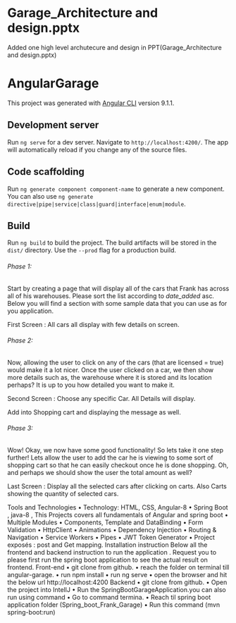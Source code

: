 # Garage_Architecture and design.pptx

Added one high level archutecure and design in PPT(Garage_Architecture and design.pptx)

# AngularGarage

This project was generated with [Angular CLI](https://github.com/angular/angular-cli) version 9.1.1.

## Development server

Run `ng serve` for a dev server. Navigate to `http://localhost:4200/`. The app will automatically reload if you change any of the source files.

## Code scaffolding

Run `ng generate component component-name` to generate a new component. You can also use `ng generate directive|pipe|service|class|guard|interface|enum|module`.

## Build

Run `ng build` to build the project. The build artifacts will be stored in the `dist/` directory. Use the `--prod` flag for a production build.




###### Phase 1:

Start by creating a page that will display all of the cars that Frank has across all of his warehouses. Please sort the list according to _date_added_ asc. Below you will find a section with some sample data that you can use as for you application.

First Screen : All cars all display with few details on screen.


 

###### Phase 2:

Now, allowing the user to click on any of the cars (that are licensed = true) would make it a lot nicer. Once the user clicked on a car, we then show more details such as, the warehouse where it is stored and its location perhaps? It is up to you how detailed you want to make it.

Second Screen : Choose any specific Car. All Details will display.

 
Add into Shopping cart and displaying the message as well. 

 

###### Phase 3:

Wow! Okay, we now have some good functionality! So lets take it one step further! Lets allow the user to add the car he is viewing to some sort of shopping cart so that he can easily checkout once he is done shopping. Oh, and perhaps we should show the user the total amount as well?

Last Screen : Display all the selected  cars after clicking on carts. Also Carts showing the quantity of selected cars.
 

Tools and Technologies
•	Technology: HTML,  CSS, Angular-8
•	Spring Boot , java-8 , 
This Projects covers all fundamentals of Angular and spring boot 
•	Multiple Modules
•	Components, Template and DataBinding
•	Form Validation
•	HttpClient
•	Animations
•	Dependency Injection
•	Routing & Navigation
•	Service Workers
•	Pipes
•	JWT Token Generator
•	Project exposés : post and Get mapping. 
Installation  instruction 
Below all the frontend and backend instruction to run the application . 
Request you to please first run the spring boot application to see the actual result on frontend. 
Front-end
•	git clone from github. 
•	reach the folder on terminal till angular-garage. 
•	run npm install
•	run  ng serve
•	open the browser and hit the below url http://localhost:4200
Backend 
•	git clone from github.
•	Open the project into IntellJ 
•	Run the SpringBootGarageApplication.you can also run using command 
•	Go to command termina. 
•	Reach til spring boot application folder (Spring_boot_Frank_Garage)
•	Run this command (mvn spring-boot:run)

